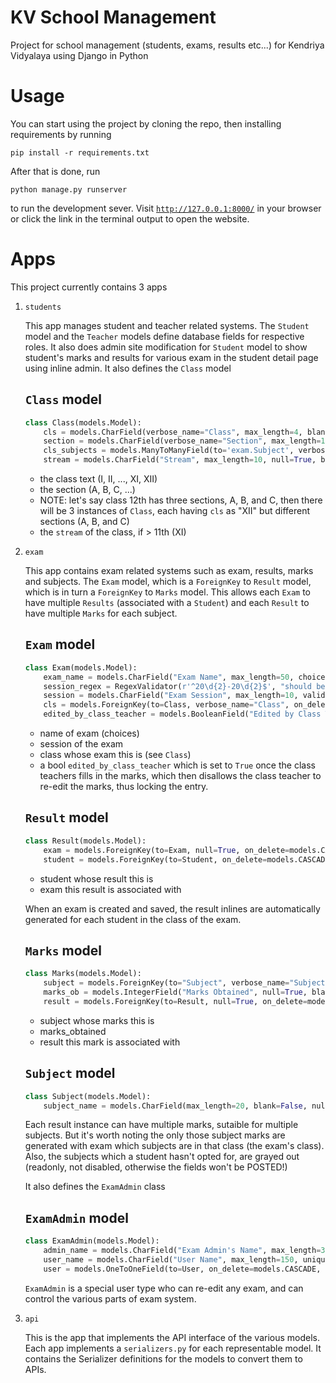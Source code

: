 # KV School Management
 Project for school management  (students, exams, results etc...) for Kendriya Vidyalaya using Django in Python

# Usage
You can start using the project by cloning the repo, then installing requirements by running
```
pip install -r requirements.txt
```

After that is done, run
```
python manage.py runserver
```
to run the development sever. Visit [`http://127.0.0.1:8000/`](http://127.0.0.1:8000/) in your browser or click the link in the terminal output to open the website.

<!-- # Demo Database
You can use a [demo database](https://github.com/HarshNarayanJha/Python/raw/master/db.sqlite3) that I have been using through development...
It contains some sample students, teachers and Exams set-up.
The superuser login credentials are

```
username: HarshNJ
password: 123456
``` -->

# Apps
This project currently contains 3 apps
1. `students`
    
    This app manages student and teacher related systems.
    The `Student` model and the `Teacher` models define database fields for respective roles.
    It also does admin site modification for `Student` model to show student's marks and results for various exam in the student detail page using inline admin.
    It also defines the `Class` model

    ## `Class` model
    ```python
    class Class(models.Model):
        cls = models.CharField(verbose_name="Class", max_length=4, blank=False, null=False, choices=CLASSES)
        section = models.CharField(verbose_name="Section", max_length=1, blank=True, null=True)
        cls_subjects = models.ManyToManyField(to='exam.Subject', verbose_name="Subjects of the Class")
        stream = models.CharField("Stream", max_length=10, null=True, blank=True)
    ```
     - the class text (I, II, ..., XI, XII)
     - the section (A, B, C, ...)
     - NOTE: let's say class 12th has three sections, A, B, and C, then there will be 3 instances of `Class`, each having `cls` as "XII" but different sections (A, B, and C)
     - the `stream` of the class, if > 11th (XI)
2. `exam`
    
    This app contains exam related systems such as exam, results, marks and subjects.
    The `Exam` model, which is a `ForeignKey` to `Result` model, which is in turn a `ForeignKey` to `Marks` model.
    This allows each `Exam` to have multiple `Results` (associated with a `Student`) and each `Result` to have multiple `Marks` for each subject.

    ## `Exam` model
    ```python
    class Exam(models.Model):
        exam_name = models.CharField("Exam Name", max_length=50, choices=EXAM_TYPES)
        session_regex = RegexValidator(r'^20\d{2}-20\d{2}$', "should be in the format 20XX-20XX")
        session = models.CharField("Exam Session", max_length=10, validators=[session_regex])
        cls = models.ForeignKey(to=Class, verbose_name="Class", on_delete=models.CASCADE, blank=False, null=False)
        edited_by_class_teacher = models.BooleanField("Edited by Class Teacher", default=False, editable=False)
    ```
     - name of exam (choices)
     - session of the exam
     - class whose exam this is (see `Class`)
     - a bool `edited_by_class_teacher` which is set to `True` once the class teachers fills in the marks, which then disallows the class teacher to re-edit the marks, thus locking the entry.
    
    ## `Result` model
    ```python
    class Result(models.Model):
        exam = models.ForeignKey(to=Exam, null=True, on_delete=models.CASCADE)
        student = models.ForeignKey(to=Student, on_delete=models.CASCADE)
    ```
     - student whose result this is
     - exam this result is associated with

    When an exam is created and saved, the result inlines are automatically generated for each student in the class of the exam.

    ## `Marks` model
    ```python
    class Marks(models.Model):
        subject = models.ForeignKey(to="Subject", verbose_name="Subject", on_delete=models.CASCADE)
        marks_ob = models.IntegerField("Marks Obtained", null=True, blank=True)
        result = models.ForeignKey(to=Result, null=True, on_delete=models.CASCADE)
    ```
     - subject whose marks this is
     - marks_obtained
     - result this mark is associated with

    ## `Subject` model
    ```python
    class Subject(models.Model):
        subject_name = models.CharField(max_length=20, blank=False, null=False, choices=SUBJECTS, unique=True)

    ```

    Each result instance can have multiple marks, sutaible for multiple subjects. But it's worth noting the only those subject marks are generated with exam which subjects are in that class (the exam's class). Also, the subjects which a student hasn't opted for, are grayed out (readonly, not disabled, otherwise the fields won't be POSTED!)

    It also defines the `ExamAdmin` class

    ## `ExamAdmin` model
    ```python
    class ExamAdmin(models.Model):
        admin_name = models.CharField("Exam Admin's Name", max_length=30, null=False)
        user_name = models.CharField("User Name", max_length=150, unique=True)
        user = models.OneToOneField(to=User, on_delete=models.CASCADE, editable=False, null=True)
    ```

    `ExamAdmin` is a special user type who can re-edit any exam, and can control the various parts of exam system.

3. `api`

    This is the app that implements the API interface of the various models. Each app implements a `serializers.py` for each representable model. It contains the Serializer definitions for the models to convert them to APIs.